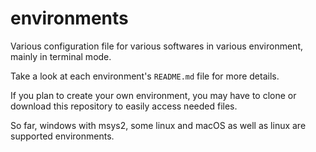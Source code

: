 # environments

Various configuration file for various softwares in various environment, mainly
in terminal mode.

Take a look at each environment's `README.md` file for more details.

If you plan to create your own environment, you may have to clone or download
this repository to easily access needed files.

So far, windows with msys2, some linux and macOS as well as linux are supported
environments.
